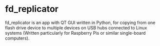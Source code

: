 # fd_replicator
fd_replicator is an app with QT GUI written in Python, for copying from one flash drive device to multiple devices on USB hubs connected to Linux systems (Written particularly for Raspberry Pis or similar single-board computers).

